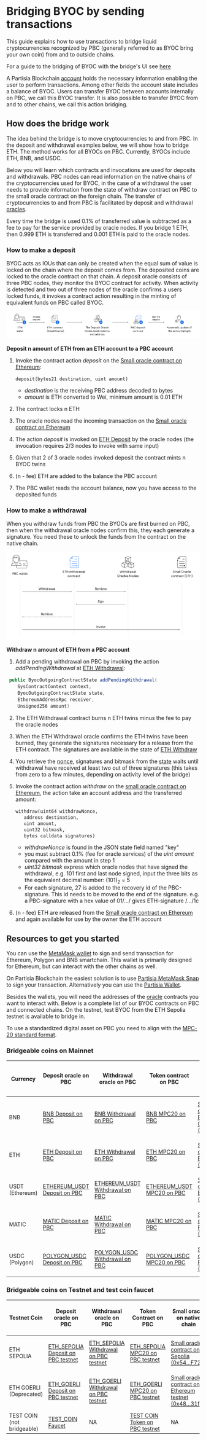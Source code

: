 # Bridging BYOC by sending transactions

This guide explains how to use transactions to bridge liquid cryptocurrencies recognized by PBC (generally referred to as BYOC bring your own coin) from and to outside chains.

For a guide to the bridging of BYOC with the bridge's UI see [here](introduction-to-byoc.md)

A Partisia Blockchain [account](../create-an-account.md) holds the necessary information enabling the user to perform transactions. Among other fields the account state includes a balance of BYOC. Users can transfer BYOC between accounts internally on PBC, we call this BYOC transfer. It is also possible to transfer BYOC from and to other chains, we call this action bridging.

## How does the bridge work

The idea behind the bridge is to move cryptocurrencies to and from PBC.
In the deposit and withdrawal examples below, we will show how to bridge ETH. The method works for all BYOCs on PBC. Currently, BYOCs include ETH, BNB, and USDC.

Below you will learn which contracts and invocations are used for deposits and withdrawals.
PBC nodes can read information on the native chains of the cryptocurrencies used for BYOC, in the case of a withdrawal the user needs to provide information from the state of withdraw contract on PBC to the small oracle contract on the foreign chain.
The transfer of cryptocurrencies to and from PBC is facilitated by deposit and withdrawal [oracles](../dictionary.md#small-oracle).

Every time the bridge is used 0.1% of transferred value is subtracted as a fee to pay for the service provided by oracle nodes. If you bridge 1 ETH, then 0.999 ETH is transferred and 0.001 ETH is paid to the oracle nodes.

### How to make a deposit

BYOC acts as IOUs that can only be created when the equal sum of value is locked on the chain where the deposit comes from. The deposited coins are locked to the oracle contract on that chain. A deposit oracle consists of three PBC nodes, they monitor the BYOC contract for activity. When activity is detected and two out of three nodes of the oracle confirms a users locked funds, it invokes a contract action resulting in the minting of equivalent funds on PBC called BYOC.

![DepositBridge](../img/bridging-byoc-by-sending-transactions-00.png)

**Deposit n amount of ETH from an ETH account to a PBC account**

1. Invoke the contract action _deposit_ on the [Small oracle contract on Ethereum](https://etherscan.io/address/0xf393d008077c97f2632fa04a910969ac58f88e3c#writeProxyContract):

    ```SOL
    deposit(bytes21 destination, uint amount)
    ```

    - _destination_ is the receiving PBC address decoded to bytes
    - _amount_ is ETH converted to Wei, minimum amount is 0.01 ETH

2. The contract locks n ETH
3. The oracle nodes read the incoming transaction on the [Small oracle contract on Ethereum](https://etherscan.io/address/0xf393d008077c97f2632fa04a910969ac58f88e3c#writeProxyContract)
4. The action _deposit_ is invoked on [ETH Deposit](https://browser.partisiablockchain.com/contracts/045dbd4c13df987d7fb4450e54bcd94b34a80f2351/deposit) by the oracle nodes (the invocation requires 2/3 nodes to invoke with same input)
5. Given that 2 of 3 oracle nodes invoked deposit the contract mints n BYOC twins
6. (n - fee) ETH are added to the balance the PBC account
7. The PBC wallet reads the account balance, now you have access to the deposited funds

### How to make a withdrawal

When you withdraw funds from PBC the BYOCs are first burned on PBC, then when the withdrawal oracle nodes confirm this, they each generate a signature. You need these to unlock the funds from the contract on the native chain.

![WithdrawBridge](../img/bridging-byoc-by-sending-transactions-01.png)

**Withdraw n amount of ETH from a PBC account**

1. Add a pending withdrawal on PBC by invoking the action _addPendingWithdrawal_ at [ETH Withdrawal](https://browser.partisiablockchain.com/contracts/043b1822925da011657f9ab3d6ff02cf1e0bfe0146/addPendingWithdrawal):

```JAVA
 public ByocOutgoingContractState addPendingWithdrawal(
    SysContractContext context,
    ByocOutgoingContractState state,
    EthereumAddressRpc receiver,
    Unsigned256 amount)
```

2. The ETH Withdrawal contract burns n ETH twins minus the fee to pay the oracle nodes
3. When the ETH Withdrawal oracle confirms the ETH twins have been burned, they generate the signatures necessary for a release from the ETH contract. The signatures are available in the state of [ETH Withdraw](https://browser.partisiablockchain.com/contracts/043b1822925da011657f9ab3d6ff02cf1e0bfe0146?tab=state)
4. You retrieve the [nonce](https://partisiablockchain.gitlab.io/-/documentation/-/jobs/5230191090/artifacts/public/pbc-fundamentals/dictionary.html#nonce), signatures and bitmask from the [state](https://browser.partisiablockchain.com/contracts/043b1822925da011657f9ab3d6ff02cf1e0bfe0146?tab=state) waits until withdrawal have received at least two out of three signatures (this takes from zero to a few minutes, depending on activity level of the bridge)
5. Invoke the contract action _withdraw_ on the [small oracle contract on Ethereum](https://etherscan.io/address/0xf393d008077c97f2632fa04a910969ac58f88e3c#writeProxyContract), the action take an account address and the transferred amount:

    ```SOL
    withdraw(uint64 withdrawNonce,
       address destination,
       uint amount,
       uint32 bitmask,
       bytes calldata signatures)
    ```

    - _withdrawNonce_ is found in the JSON state field named "key"
    - you must subtract 0.1% (fee for oracle services) of the _uint amount_ compared with the amount in step 1
    - _uint32 bitmask_ express which oracle nodes that have signed the withdrawal, e.g. 101 first and last node signed, input the three bits as the equivalent decimal number: (101)<sub>2</sub> = 5
    - For each signature, 27 is added to the recovery id of the PBC-signature. This id needs to be moved to the end of the signature. e.g. a PBC-signature with a hex value of 01/.../ gives ETH-signature /.../1c

6. (n - fee) ETH are released from the [Small oracle contract on Ethereum](https://etherscan.io/address/0xf393d008077c97f2632fa04a910969ac58f88e3c#writeProxyContract) and again available for use by the owner the ETH account

## Resources to get you started

You can use the [MetaMask wallet](https://metamask.io/download/) to sign and send transaction for Ethereum, Polygon and BNB smartchain. This wallet is primarily designed for Ethereum, but can interact with the other chains as well.

On Partisia Blockchain the easiest solution is to use [Partisia MetaMask Snap](https://snaps.metamask.io/snap/npm/partisiablockchain/snap/) to sign your transaction. Alternatively you can use the [Partisia Wallet](https://chrome.google.com/webstore/detail/partisia-wallet/gjkdbeaiifkpoencioahhcilildpjhgh).

Besides the wallets, you will need the addresses of the [oracle](../dictionary.md#small-oracle) contracts you want to interact with. Below is a complete list of our BYOC contracts on PBC and connected chains. On the testnet, test BYOC from the ETH Sepolia testnet is available to bridge in.

To use a standardized digital asset on PBC you need to align with the [MPC-20 standard format](../../smart-contracts/integration/mpc-20-token-contract.md).

### Bridgeable coins on Mainnet

| **Currency**    | **Deposit oracle on PBC**                                                                                                   | **Withdrawal oracle on PBC**                                                                                                   | **Token contract on PBC**                                                                                                 | **Small oracle on native chain**                                                                                                 | **Large oracle on native chain**                                                                                   | **Decimals** |
| --------------- | --------------------------------------------------------------------------------------------------------------------------- | ------------------------------------------------------------------------------------------------------------------------------ | ------------------------------------------------------------------------------------------------------------------------- | -------------------------------------------------------------------------------------------------------------------------------- | ------------------------------------------------------------------------------------------------------------------ | -----------: |
| BNB             | [BNB Deposit on PBC](https://browser.partisiablockchain.com/contracts/047e1c96cd53943d1e0712c48d022fb461140e6b9f)           | [BNB Withdrawal on PBC](https://browser.partisiablockchain.com/contracts/044bd689e5fe2995d679e946a2046f69f022be7c10)           | [BNB MPC20 on PBC](https://browser.partisiablockchain.com/contracts/0137f4da8ad6a9a5305383953d4b3a9c7859c08bea)           | [Small oracle contract on BNB Smart Chain (0x05...9ac1)](https://bscscan.com/address/0x05ee4eee70452dd555ecc3f997ea03c6fba29ac1) | [Large oracle contract on BNB Smart Chain](https://bscscan.com/address/0x4c4ecb1efb3bc2a065af1f714b60980a6562c26f) |           18 |
| ETH             | [ETH Deposit on PBC](https://browser.partisiablockchain.com/contracts/045dbd4c13df987d7fb4450e54bcd94b34a80f2351)           | [ETH Withdrawal on PBC](https://browser.partisiablockchain.com/contracts/043b1822925da011657f9ab3d6ff02cf1e0bfe0146)           | [ETH MPC20 on PBC](https://browser.partisiablockchain.com/contracts/014a6d0fd09fe2e6853a76caedcb46646ab7ee69d6)           | [Small oracle contract on Ethereum (0xf3...8e3c)](https://etherscan.io/address/0xf393d008077c97f2632fa04a910969ac58f88e3c)       | [Large oracle contract on Ethereum](https://etherscan.io/address/0x3435359df1d8c126ea1b68bb51e958fdf43f8272)       |           18 |
| USDT (Ethereum) | [ETHEREUM_USDT Deposit on PBC](https://browser.partisiablockchain.com/contracts/040728ed459dd80c3653c544b63a57ae7a1144fe57) | [ETHEREUM_USDT Withdrawal on PBC](https://browser.partisiablockchain.com/contracts/04c73a37ec8db48b86a2d76c978d4117e2282017ec) | [ETHEREUM_USDT MPC20 on PBC](https://browser.partisiablockchain.com/contracts/011150c3a2779309ff52e86c139ff58265a93fafd4) | [Small oracle contract on Ethereum (0x74...4cA4)](https://etherscan.io/address/0x74C0a1946d10FaF9048E9AC59D1401Bbbfc54cA4)       | [Large oracle contract on Ethereum](https://etherscan.io/address/0x3435359df1d8c126ea1b68bb51e958fdf43f8272)       |            6 |
| MATIC           | [MATIC Deposit on PBC](https://browser.partisiablockchain.com/contracts/0411b34e3b8965035fbc12c5ef05e1ed00c6d1261c)         | [MATIC Withdrawal on PBC](https://browser.partisiablockchain.com/contracts/04bcac555ce8397e120384fad0e148793a19ed980f)         | [MATIC MPC20 on PBC](https://browser.partisiablockchain.com/contracts/01d9f82e98a22b319aa371e752f3e0d85bd96c9545)         | [Small oracle contract on Polygon (0xe9...7CC1)](https://polygonscan.com/address/0xe98670C2cBAfB2205BC99eBE33093233F7f07CC1)     | [Large oracle contract on Polygon](https://polygonscan.com/address/0x3435359Df1D8C126ea1b68BB51E958fdf43F8272)     |           18 |
| USDC (Polygon)  | [POLYGON_USDC Deposit on PBC](https://browser.partisiablockchain.com/contracts/042f2f190765e27f175424783a1a272e2a983ef372)  | [POLYGON_USDC Withdrawal on PBC](https://browser.partisiablockchain.com/contracts/04adfe4aaacc824657e49a59bdc8f14df87aa8531a)  | [POLYGON_USDC MPC20 on PBC](https://browser.partisiablockchain.com/contracts/01e0dbf1ce62c4ebd76fa8aa81f3630e0e84001206)  | [Small oracle contract on Polygon (0x4c...c26f)](https://polygonscan.com/address/0x4c4ecb1efb3bc2a065af1f714b60980a6562c26f)     | [Large oracle contract on Polygon](https://polygonscan.com/address/0x3435359df1d8c126ea1b68bb51e958fdf43f8272)     |            6 |

### Bridgeable coins on Testnet and test coin faucet

| **Testnet Coin**           | **Deposit oracle on PBC**                                                                                                                 | **Withdrawal oracle on PBC**                                                                                                                 | **Token Contract on PBC**                                                                                                               | **Small oracle on native chain**                                                                                                          | **Large oracle on native chain**                                                                                            | **Decimals** |
| -------------------------- | ----------------------------------------------------------------------------------------------------------------------------------------- | -------------------------------------------------------------------------------------------------------------------------------------------- | --------------------------------------------------------------------------------------------------------------------------------------- | ----------------------------------------------------------------------------------------------------------------------------------------- | --------------------------------------------------------------------------------------------------------------------------- | -----------: |
| ETH SEPOLIA                | [ETH_SEPOLIA Deposit on PBC testnet](https://browser.testnet.partisiablockchain.com/contracts/04c2e6ca5696f2deab3457932964bedd461c51f6bf) | [ETH_SEPOLIA Withdrawal on PBC testnet](https://browser.testnet.partisiablockchain.com/contracts/046d077251c5b5a955dfa27f693062ee8a84418ee7) | [ETH_SEPOLIA MPC20 on PBC testnet](https://browser.testnet.partisiablockchain.com/contracts/0117f2ccfcb0c56ce5b2ad440e879711a5ac8b64a6) | [Small oracle contract on Sepolia (0x54...F726)](https://sepolia.etherscan.io/address/0x543deC417F99f13b7acf52d4A01c0f93D46bF726)         | [Large oracle contract on Sepolia](https://sepolia.etherscan.io/address/0xc92d0E87f497F36489134437100A13895eC2feB6)         |           18 |
| ETH GOERLI (Deprecated)    | [ETH_GOERLI Deposit on PBC testnet](https://browser.testnet.partisiablockchain.com/contracts/045dbd4c13df987d7fb4450e54bcd94b34a80f2351)  | [ETH_GOERLI Withdrawal on PBC testnet](https://browser.testnet.partisiablockchain.com/contracts/043b1822925da011657f9ab3d6ff02cf1e0bfe0146)  | [ETH_GOERLI MPC20 on PBC testnet](https://browser.testnet.partisiablockchain.com/contracts/01dce90b5a0b6eb598dd6b4250f0f5924eb4a4a818)  | [Small oracle contract on Ethereum testnet (0x48...31f3)](https://goerli.etherscan.io/address/0x4818370f9d55fb34de93e200076533696c4531f3) | [Large oracle contract on Ethereum testnet](https://goerli.etherscan.io/address/0x5De7b80e5CeB9550ee1BeC3291b15e9B04E8de68) |           18 |
| TEST COIN (not bridgeable) | [TEST_COIN Faucet](https://browser.testnet.partisiablockchain.com/contracts/02c14c29b2697f3c983ada0ee7fac83f8a937e2ecd/feed_me)           | NA                                                                                                                                           | [TEST COIN Token on PBC testnet](https://browser.testnet.partisiablockchain.com/contracts/01f3cc99688e6141355c53752418230211facf063c)   | NA                                                                                                                                        | NA                                                                                                                          |            0 |
